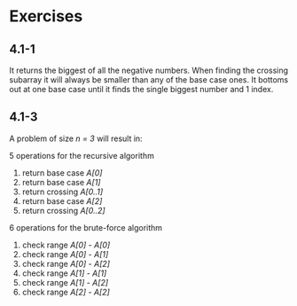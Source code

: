 # Exercises

## 4.1-1

It returns the biggest of all the negative numbers. When finding the crossing
subarray it will always be smaller than any of the base case ones. It bottoms out
at one base case until it finds the single biggest number and 1 index.

## 4.1-3

A problem of size *n = 3* will result in:

5 operations for the recursive algorithm

1. return base case *A[0]*
2. return base case *A[1]*
3. return crossing *A[0..1]*
4. return base case *A[2]*
5. return crossing *A[0..2]*

6 operations for the brute-force algorithm

1. check range *A[0] - A[0]*
2. check range *A[0] - A[1]*
3. check range *A[0] - A[2]*
4. check range *A[1] - A[1]*
5. check range *A[1] - A[2]*
6. check range *A[2] - A[2]*
